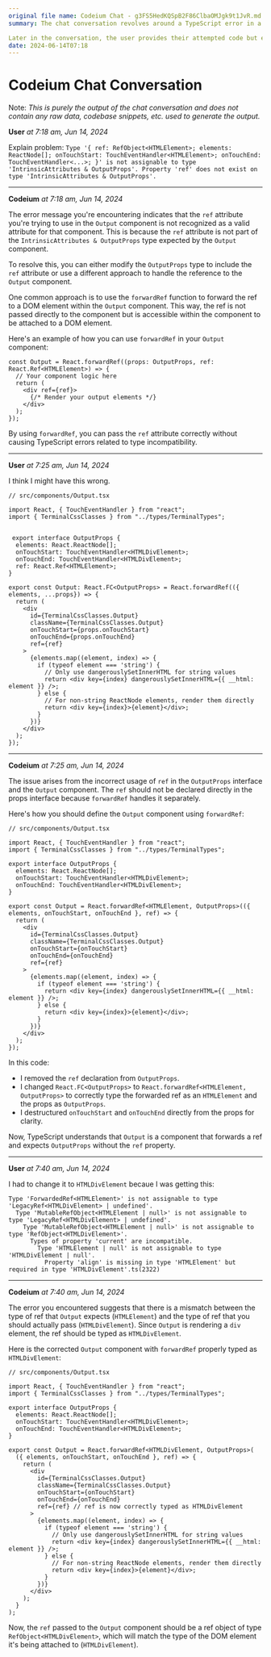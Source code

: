 ```yaml
---
original file name: Codeium Chat - g3FS5HedKQSpB2F86ClbaOMJgk9t1JvR.md
summary: The chat conversation revolves around a TypeScript error in a React component called `Output`. The initial problem is the assignment error involving the `ref` property not being recognized in the `OutputProps` interface. The suggested solution involves using `React.forwardRef` to properly handle the `ref` attribute separately.

Later in the conversation, the user provides their attempted code but encounters another error related to the mismatch of ref types (`ForwardedRef<HTMLElement>` vs. `HTMLDivElement`). The final solution involves refining the `Output` component to expect a `HTMLDivElement` ref, ensuring the correct alignment of types and resolving the TypeScript error.
date: 2024-06-14T07:18
---
```


# Codeium Chat Conversation

Note: _This is purely the output of the chat conversation and does not contain any raw data, codebase snippets, etc. used to generate the output._

**User** _at 7:18 am, Jun 14, 2024_

Explain problem: `Type '{ ref: RefObject<HTMLElement>; elements: ReactNode[]; onTouchStart: TouchEventHandler<HTMLElement>; onTouchEnd: TouchEventHandler<...>; }' is not assignable to type 'IntrinsicAttributes & OutputProps'.
  Property 'ref' does not exist on type 'IntrinsicAttributes & OutputProps'.`

---

**Codeium** _at 7:18 am, Jun 14, 2024_

The error message you're encountering indicates that the `ref` attribute you're trying to use in the `Output` component is not recognized as a valid attribute for that component. This is because the `ref` attribute is not part of the `IntrinsicAttributes & OutputProps` type expected by the `Output` component.

To resolve this, you can either modify the `OutputProps` type to include the `ref` attribute or use a different approach to handle the reference to the `Output` component. 

One common approach is to use the `forwardRef` function to forward the ref to a DOM element within the `Output` component. This way, the ref is not passed directly to the component but is accessible within the component to be attached to a DOM element.

Here's an example of how you can use `forwardRef` in your `Output` component:

```tsx
const Output = React.forwardRef((props: OutputProps, ref: React.Ref<HTMLElement>) => {
  // Your component logic here
  return (
    <div ref={ref}>
      {/* Render your output elements */}
    </div>
  );
});
```

By using `forwardRef`, you can pass the `ref` attribute correctly without causing TypeScript errors related to type incompatibility.

---

**User** _at 7:25 am, Jun 14, 2024_

I think I might have this wrong. 

```tsx
// src/components/Output.tsx

import React, { TouchEventHandler } from "react";
import { TerminalCssClasses } from "../types/TerminalTypes";


 export interface OutputProps {
  elements: React.ReactNode[];
  onTouchStart: TouchEventHandler<HTMLDivElement>;
  onTouchEnd: TouchEventHandler<HTMLDivElement>; 
  ref: React.Ref<HTMLElement>;
}

export const Output: React.FC<OutputProps> = React.forwardRef(({ elements, ...props}) => {
  return (
    <div
      id={TerminalCssClasses.Output}
      className={TerminalCssClasses.Output}
      onTouchStart={props.onTouchStart}
      onTouchEnd={props.onTouchEnd}
      ref={ref}
    >
      {elements.map((element, index) => {
        if (typeof element === 'string') {
          // Only use dangerouslySetInnerHTML for string values
          return <div key={index} dangerouslySetInnerHTML={{ __html: element }} />;
        } else {
          // For non-string ReactNode elements, render them directly
          return <div key={index}>{element}</div>;
        }
      })}
    </div>
  );
});
```

---

**Codeium** _at 7:25 am, Jun 14, 2024_

The issue arises from the incorrect usage of `ref` in the `OutputProps` interface and the `Output` component. The `ref` should not be declared directly in the props interface because `forwardRef` handles it separately.

Here's how you should define the `Output` component using `forwardRef`:

```tsx
// src/components/Output.tsx

import React, { TouchEventHandler } from "react";
import { TerminalCssClasses } from "../types/TerminalTypes";

export interface OutputProps {
  elements: React.ReactNode[];
  onTouchStart: TouchEventHandler<HTMLDivElement>;
  onTouchEnd: TouchEventHandler<HTMLDivElement>;
}

export const Output = React.forwardRef<HTMLElement, OutputProps>(({ elements, onTouchStart, onTouchEnd }, ref) => {
  return (
    <div
      id={TerminalCssClasses.Output}
      className={TerminalCssClasses.Output}
      onTouchStart={onTouchStart}
      onTouchEnd={onTouchEnd}
      ref={ref}
    >
      {elements.map((element, index) => {
        if (typeof element === 'string') {
          return <div key={index} dangerouslySetInnerHTML={{ __html: element }} />;
        } else {
          return <div key={index}>{element}</div>;
        }
      })}
    </div>
  );
});
```

In this code:

- I removed the `ref` declaration from `OutputProps`.
- I changed `React.FC<OutputProps>` to `React.forwardRef<HTMLElement, OutputProps>` to correctly type the forwarded ref as an `HTMLElement` and the props as `OutputProps`.
- I destructured `onTouchStart` and `onTouchEnd` directly from the props for clarity.

Now, TypeScript understands that `Output` is a component that forwards a ref and expects `OutputProps` without the `ref` property.

---

**User** _at 7:40 am, Jun 14, 2024_

I had to change it to `HTMLDivElement` becaue I was getting this:

```tsx
Type 'ForwardedRef<HTMLElement>' is not assignable to type 'LegacyRef<HTMLDivElement> | undefined'.
  Type 'MutableRefObject<HTMLElement | null>' is not assignable to type 'LegacyRef<HTMLDivElement> | undefined'.
    Type 'MutableRefObject<HTMLElement | null>' is not assignable to type 'RefObject<HTMLDivElement>'.
      Types of property 'current' are incompatible.
        Type 'HTMLElement | null' is not assignable to type 'HTMLDivElement | null'.
          Property 'align' is missing in type 'HTMLElement' but required in type 'HTMLDivElement'.ts(2322)
```

---

**Codeium** _at 7:40 am, Jun 14, 2024_

The error you encountered suggests that there is a mismatch between the type of ref that `Output` expects (`HTMLElement`) and the type of ref that you should actually pass (`HTMLDivElement`). Since `Output` is rendering a `div` element, the ref should be typed as `HTMLDivElement`.

Here is the corrected `Output` component with `forwardRef` properly typed as `HTMLDivElement`:

```tsx
// src/components/Output.tsx

import React, { TouchEventHandler } from "react";
import { TerminalCssClasses } from "../types/TerminalTypes";

export interface OutputProps {
  elements: React.ReactNode[];
  onTouchStart: TouchEventHandler<HTMLDivElement>;
  onTouchEnd: TouchEventHandler<HTMLDivElement>;
}

export const Output = React.forwardRef<HTMLDivElement, OutputProps>(
  ({ elements, onTouchStart, onTouchEnd }, ref) => {
    return (
      <div
        id={TerminalCssClasses.Output}
        className={TerminalCssClasses.Output}
        onTouchStart={onTouchStart}
        onTouchEnd={onTouchEnd}
        ref={ref} // ref is now correctly typed as HTMLDivElement
      >
        {elements.map((element, index) => {
          if (typeof element === 'string') {
            // Only use dangerouslySetInnerHTML for string values
            return <div key={index} dangerouslySetInnerHTML={{ __html: element }} />;
          } else {
            // For non-string ReactNode elements, render them directly
            return <div key={index}>{element}</div>;
          }
        })}
      </div>
    );
  }
);
```

Now, the `ref` passed to the `Output` component should be a ref object of type `RefObject<HTMLDivElement>`, which will match the type of the DOM element it's being attached to (`HTMLDivElement`).